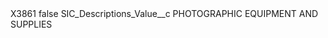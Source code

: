 <?xml version="1.0" encoding="UTF-8"?>
<CustomMetadata xmlns="http://soap.sforce.com/2006/04/metadata" xmlns:xsi="http://www.w3.org/2001/XMLSchema-instance" xmlns:xsd="http://www.w3.org/2001/XMLSchema">
    <label>X3861</label>
    <protected>false</protected>
    <values>
        <field>SIC_Descriptions_Value__c</field>
        <value xsi:type="xsd:string">PHOTOGRAPHIC EQUIPMENT AND SUPPLIES</value>
    </values>
</CustomMetadata>

